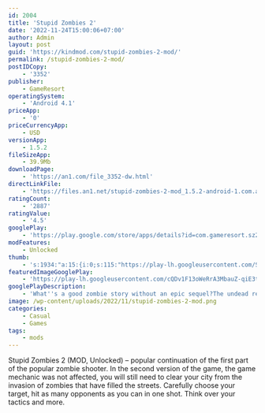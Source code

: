 ```yaml
---
id: 2004
title: 'Stupid Zombies 2'
date: '2022-11-24T15:00:06+07:00'
author: Admin
layout: post
guid: 'https://kindmod.com/stupid-zombies-2-mod/'
permalink: /stupid-zombies-2-mod/
postIDCopy:
    - '3352'
publisher:
    - GameResort
operatingSystem:
    - 'Android 4.1'
priceApp:
    - '0'
priceCurrencyApp:
    - USD
versionApp:
    - 1.5.2
fileSizeApp:
    - 39.9Mb
downloadPage:
    - 'https://an1.com/file_3352-dw.html'
directLinkFile:
    - 'https://files.an1.net/stupid-zombies-2-mod_1.5.2-android-1.com.apk'
ratingCount:
    - '2887'
ratingValue:
    - '4.5'
googlePlay:
    - 'https://play.google.com/store/apps/details?id=com.gameresort.sz2google'
modFeatures:
    - Unlocked
thumb:
    - 's:1934:"a:15:{i:0;s:115:"https://play-lh.googleusercontent.com/S4pbVjeGjuEdNen1-nnyuMpokNamQeHtrXpMwn510G4OoITELALfXKYaMxjo-_650Wc=w526-h296";i:1;s:116:"https://play-lh.googleusercontent.com/DRtQJ0jSuFXW16L0WuqZ8xu_oguTi4EepXWAtmx5gG_Lnf78Z5jGRgJlWZF7KvkNBVzX=w526-h296";i:2;s:115:"https://play-lh.googleusercontent.com/_2SPBhi9uikzo5V0wfUJNWAite4laTahFVf3nQUwA_dflAm1W8zy6f4_eLcQwIiCfZg=w526-h296";i:3;s:115:"https://play-lh.googleusercontent.com/IXG6j535vzcMVaKKqkGUZvf8owdY6xCLTeq72pnx3QI0FBazSJZstDjj4S7xdZrhivg=w526-h296";i:4;s:116:"https://play-lh.googleusercontent.com/q7TNx_NRUqvdFnGGXs9g3CE4lHkQeuwd3JefNFZOCbLjHiN95fZ26PkLaZ_EgsaIuNJ2=w526-h296";i:5;s:115:"https://play-lh.googleusercontent.com/6vg1WkNO8sa65zY9Q0AmF8IBUPdrBXIFR47WdovyKLS5oxPDLM8-c_m4iBCGGG6H4dA=w526-h296";i:6;s:115:"https://play-lh.googleusercontent.com/iJfYvG7pzsL3nT33OFiL8EwVAYBpzNFXQ97cCGzzG_ivv3pKM4jLvv07By1GtjCU-GE=w526-h296";i:7;s:115:"https://play-lh.googleusercontent.com/dxGTSgygOnwZ1BFmSj4AJ0Xb6uJ_jIe6qcxgxt5SqNwqu06w23f-R_CORKRe-touusk=w526-h296";i:8;s:114:"https://play-lh.googleusercontent.com/VVN7CUcsxOTgOCMcqMHJcW7EJEM5rX6Ye6-btGKB2HfyZmUkpu-w4xBHREzUolI6rA=w526-h296";i:9;s:114:"https://play-lh.googleusercontent.com/9SXxj5p2RyuYjM2etbXKcDTWnh3zqIYXp7jhZ_eRbFDVX8v2FMs9qqZEXUiRTnbnjg=w526-h296";i:10;s:115:"https://play-lh.googleusercontent.com/ClZDIXwnpQl1q_Udu5a2lIWlWFvoasDODKX4ac0PHIXqr6LTGusS-BWFC6637P8PJHI=w526-h296";i:11;s:116:"https://play-lh.googleusercontent.com/azL7iONgkbaa-6aZDt3jpiZ83sV30ZPS5UrF4kSD0oaKzgU3GpbAgznvENjpAU-BAlAz=w526-h296";i:12;s:115:"https://play-lh.googleusercontent.com/uBfq-l-iclKzvLzSIgUcxepjDjc1aE0oQjMt2GqezDj8iYHglQW2eb4AFxRx2ADw_IQ=w526-h296";i:13;s:115:"https://play-lh.googleusercontent.com/mtd_CngVmU0_O70-k6dW8jJB8IYH5zcxxrTfd4b2rItH1FSALaAIwXpR_a9is4thnVw=w526-h296";i:14;s:116:"https://play-lh.googleusercontent.com/AfAYRjNAR9QT_oZyRjP9DmOFO3QxYu7oqgdizMTitquyEwKGaGvyuevA0QPwEJkTazaE=w526-h296";}";'
featuredImageGooglePlay:
    - 'https://play-lh.googleusercontent.com/cQDv1F13oWeRrA3MbauZ-qiE3tRWHtQleqclsMNf1avh5AgxCyco3axeuy7a6NxmS4M'
googlePlayDescription:
    - 'What''s a good zombie story without an epic sequel?The undead return in this new, jam-packed release with exciting, brainless creatures, weapons, puzzles, moody environments all wrapped up in a slick, player-friendly package. They say you can’t kill what is already dead, but it can’t hurt to make a splash by shooting in their general direction.It is just you vs zombies, so make sure to stop the endless angry hordes before you run out of bullets.'
image: /wp-content/uploads/2022/11/stupid-zombies-2-mod.png
categories:
    - Casual
    - Games
tags:
    - mods
---
```


Stupid Zombies 2 (MOD, Unlocked) – popular continuation of the first part of the popular zombie shooter. In the second version of the game, the game mechanic was not affected, you will still need to clear your city from the invasion of zombies that have filled the streets. Carefully choose your target, hit as many opponents as you can in one shot. Think over your tactics and more.